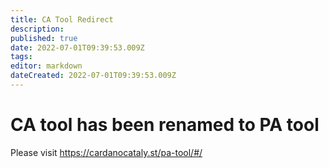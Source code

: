 ```yaml
---
title: CA Tool Redirect
description: 
published: true
date: 2022-07-01T09:39:53.009Z
tags: 
editor: markdown
dateCreated: 2022-07-01T09:39:53.009Z
---
```


# CA tool has been renamed to PA tool

Please visit <a href="https://cardanocataly.st/pa-tool/#/">https://cardanocataly.st/pa-tool/#/</a>